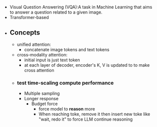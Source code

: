 - Visual Question Answering (VQA):A task in Machine Learning that aims to answer a question related to a given image.
- Transformer-based
- ## Concepts
	- unified attention:
		- concatenate image tokens and text tokens
	- cross-modality attention:
		- initial input is just text token
		- at each layer of decoder, encoder's K, V is updated to to make cross attention
	- ### test time-scaling compute performance
		- Multiple sampling
		- Longer response
			- Budget force
				- force model to **reason** more
				- When reaching <eos> toke, remove it then insert new toke like "wait, redo it" to force LLM continue reasoning